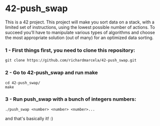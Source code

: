 # 42-push_swap

This is a 42 project. This project will make you sort data on a stack, with a limited set of 
instructions, using the lowest possible number of actions. To succeed you’ll have to manipulate various
types of algorithms and choose the most appropriate solution (out of many) for an
optimized data sorting.

### 1 - First things first, you need to clone this repository: 

    git clone https://github.com/richardmarcela/42-push_swap.git
  
### 2 - Go to 42-push_swap and run <b>make</b>

    cd 42-push_swap/
    make
        
### 3 - Run push_swap with a bunch of integers numbers:
    
    ./push_swap <number> <number> <number>...

and that's basically it! :)
